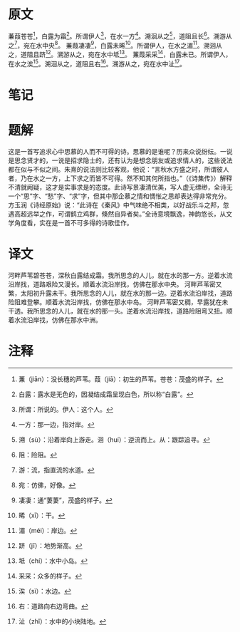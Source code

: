 # 原文
蒹葭苍苍[^1]，白露为霜[^2]。所谓伊人[^3]，在水一方[^4]。溯洄从之[^5]，道阻且长[^6]。溯游从之[^7]，宛在水中央[^8]。
蒹葭凄凄[^9]，白露未晞[^10]。所谓伊人，在水之湄[^11]。溯洄从之，道阻且跻[^12]。溯游从之，宛在水中坻[^13]。
蒹葭采采[^14]，白露未已。所谓伊人，在水之涘[^15]。溯洄从之，道阻且右[^16]。溯游从之，宛在水中沚[^17]。
# 笔记

# 题解
这是一首写追求心中思慕的人而不可得的诗。思慕的是谁呢？历来众说纷纭。一说是思念贤才的，一说是招求隐士的，还有认为是想念朋友或追求情人的，这些说法都在似与不似之间。朱熹的说法则比较客观，他说：“言秋水方盛之时，所谓彼人者，乃在水之一方，上下求之而皆不可得。然不知其何所指也。”（《诗集传》）解释不清就阙疑，这才是实事求是的态度。此诗写景凄清优美，写人虚无缥缈，全诗无一个“思”字、“愁”字、“求”字，但其中那企慕之情和惆怅之思却表达得非常充分。方玉润《诗经原始》说：“此诗在《秦风》中气味绝不相类，以好战乐斗之邦，忽遇高超远举之作，可谓鹤立鸡群，倏然自异者矣。”全诗意境飘逸，神韵悠长，从文学角度看，实在是一首不可多得的诗歌佳作。
# 译文
河畔芦苇碧苍苍，深秋白露结成霜。我所思念的人儿，就在水的那一方。逆着水流沿岸找，道路艰险又漫长。顺着水流沿岸找，仿佛在那水中央。
河畔芦苇密又繁，太阳初升露未干。我所思念的人儿，就在水的那一边。逆着水流沿岸找，道路险阻难登攀。顺着水流沿岸找，仿佛在那水中岛。
河畔芦苇密又稠，早露犹在未干透。我所思念的人儿，就在水的那一头。逆着水流沿岸找，道路险阻弯又扭。顺着水流沿岸找，仿佛在那水中洲。
# 注释

[^1]: 蒹（jiān）：没长穗的芦苇。葭（jiā）：初生的芦苇。苍苍：茂盛的样子。
[^2]: 白露：露水是无色的，因凝结成霜呈现白色，所以称“白露”。
[^3]: 所谓：所说的。伊人：这个人。
[^4]: 一方：那一边，指对岸。
[^5]: 溯（sù）：沿着岸向上游走。洄（huí）：逆流而上。从：跟踪追寻。
[^6]: 阻：险阻。
[^7]: 游：流，指直流的水道。
[^8]: 宛：仿佛，好像。
[^9]: 凄凄：通“萋萋”，茂盛的样子。
[^10]: 晞（xī）：干。
[^11]: 湄（méi）：岸边。
[^12]: 跻（jī）：地势渐高。
[^13]: 坻（chí）：水中小岛。
[^14]: 采采：众多的样子。
[^15]: 涘（sì）：水边。
[^16]: 右：道路向右边弯曲。
[^17]: 沚（zhǐ）：水中的小块陆地。